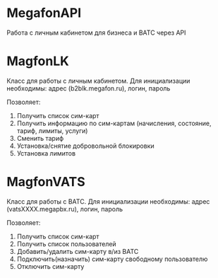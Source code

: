 # MegafonAPI
Работа с личным кабинетом для бизнеса и ВАТС через API

# MagfonLK
Класс для работы с личным кабинетом.
Для инициализации необходимы: адрес (b2blk.megafon.ru), логин, пароль

Позволяет:
  1. Получить список сим-карт
  2. Получить информацию по сим-картам (начисления, состояние, тариф, лимиты, услуги)
  3. Сменить тариф
  4. Установка/снятие добровольной блокировки
  5. Установка лимитов
  
# MagfonVATS
Класс для работы с ВАТС.
Для инициализации необходимы: адрес (vatsXXXX.megapbx.ru), логин, пароль

Позволяет:
  1. Получить список сим-карт
  2. Получить список пользователей
  2. Добавить/удалить сим-карту в/из ВАТС
  3. Подключить(назначить) сим-карту свободному пользователю
  4. Отключить сим-карту
